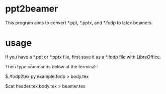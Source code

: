ppt2beamer
==========

This program aims to convert *.ppt, *.pptx, and *.fodp to latex beamers.

usage
==========
If you have a *.ppt or *.pptx file, first save it as a *.fodp file with LibreOffice.

Then type commands below at the terminal::

$./fodp2tex.py example.fodp > body.tex

$cat header.tex body.tex > beamer.tex
